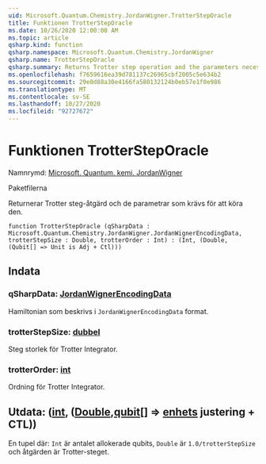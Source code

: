 ```yaml
---
uid: Microsoft.Quantum.Chemistry.JordanWigner.TrotterStepOracle
title: Funktionen TrotterStepOracle
ms.date: 10/26/2020 12:00:00 AM
ms.topic: article
qsharp.kind: function
qsharp.namespace: Microsoft.Quantum.Chemistry.JordanWigner
qsharp.name: TrotterStepOracle
qsharp.summary: Returns Trotter step operation and the parameters necessary to run it.
ms.openlocfilehash: f7659616ea39d781137c26965cbf2005c5e634b2
ms.sourcegitcommit: 29e0d88a30e4166fa580132124b0eb57e1f0e986
ms.translationtype: MT
ms.contentlocale: sv-SE
ms.lasthandoff: 10/27/2020
ms.locfileid: "92727672"
---
```

# <a name="trottersteporacle-function"></a>Funktionen TrotterStepOracle

Namnrymd: [Microsoft. Quantum. kemi. JordanWigner](xref:Microsoft.Quantum.Chemistry.JordanWigner)

Paketfilerna [](https://nuget.org/packages/)


Returnerar Trotter steg-åtgärd och de parametrar som krävs för att köra den.

```qsharp
function TrotterStepOracle (qSharpData : Microsoft.Quantum.Chemistry.JordanWigner.JordanWignerEncodingData, trotterStepSize : Double, trotterOrder : Int) : (Int, (Double, (Qubit[] => Unit is Adj + Ctl)))
```


## <a name="input"></a>Indata

### <a name="qsharpdata--jordanwignerencodingdata"></a>qSharpData: [JordanWignerEncodingData](xref:Microsoft.Quantum.Chemistry.JordanWigner.JordanWignerEncodingData)

Hamiltonian som beskrivs i `JordanWignerEncodingData` format.


### <a name="trotterstepsize--double"></a>trotterStepSize: [dubbel](xref:microsoft.quantum.lang-ref.double)

Steg storlek för Trotter Integrator.


### <a name="trotterorder--int"></a>trotterOrder: [int](xref:microsoft.quantum.lang-ref.int)

Ordning för Trotter Integrator.



## <a name="output--intdoublequbit--unit-adj--ctl"></a>Utdata: ([int](xref:microsoft.quantum.lang-ref.int), ([Double](xref:microsoft.quantum.lang-ref.double),[qubit](xref:microsoft.quantum.lang-ref.qubit)[] => [enhets](xref:microsoft.quantum.lang-ref.unit) justering + CTL))

En tupel där: `Int` är antalet allokerade qubits, `Double` är `1.0/trotterStepSize` och åtgärden är Trotter-steget.